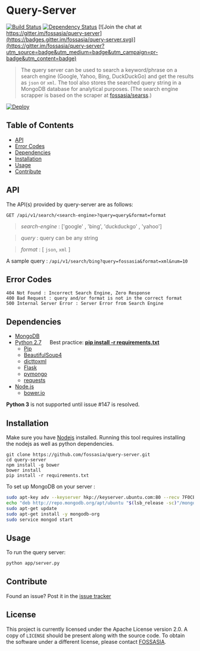 # Query-Server

[![Build Status](https://travis-ci.org/fossasia/query-server.svg?branch=master)](https://travis-ci.org/fossasia/query-server)
[![Dependency Status](https://david-dm.org/fossasia/query-server.svg)](https://david-dm.org/ossasia/query-server)
[![Join the chat at https://gitter.im/fossasia/query-server](https://badges.gitter.im/fossasia/query-server.svg)](https://gitter.im/fossasia/query-server?utm_source=badge&utm_medium=badge&utm_campaign=pr-badge&utm_content=badge)

> The query server can be used to search a keyword/phrase on a search engine (Google, Yahoo, Bing, DuckDuckGo) and get the results as `json` or `xml`. The tool also stores the searched query string in a MongoDB database for analytical purposes. (The search engine scrapper is based on the scraper at [fossasia/searss](https://github.com/fossasia/searss).)

[![Deploy](https://www.herokucdn.com/deploy/button.svg)](https://heroku.com/deploy?template=https://github.com/fossasia/query-server)

## Table of Contents

- [API](#api)
- [Error Codes](#error-codes)
- [Dependencies](#dependencies)
- [Installation](#installation)
- [Usage](#usage)
- [Contribute](#contribute)

## API

The API(s) provided by query-server are as follows:

` GET /api/v1/search/<search-engine>?query=query&format=format `

> *search-engine* : ['google' , 'bing', 'duckduckgo' , 'yahoo']

> *query* : query can be any string 

> *format* : [ `json`, `xml` ]

A sample query : `/api/v1/search/bing?query=fossasia&format=xml&num=10`

## Error Codes
    404 Not Found : Incorrect Search Engine, Zero Response
    400 Bad Request : query and/or format is not in the correct format
    500 Internal Server Error : Server Error from Search Engine

## Dependencies

* [MongoDB](https://www.mongodb.com)
* [Python 2.7](https://python.org) `  ` Best practice: [__pip install -r requirements.txt__](requirements.txt)
    * [Pip](https://pip.pypa.io/en/stable/installing)
    * [BeautifulSoup4](https://www.crummy.com/software/BeautifulSoup/bs4/doc)
    * [dicttoxml](https://github.com/quandyfactory/dicttoxml)
    * [Flask](http://flask.pocoo.org)
    * [pymongo](https://api.mongodb.com/python/current)
    * [requests](http://docs.python-requests.org)
* [Node.js](https://nodejs.org/en)
    * [bower.io](https://bower.io)

__Python 3__ is not supported until issue #147 is resolved.

## Installation

Make sure you have [Nodejs](https://nodejs.org/en/) installed.
Running this tool requires installing the nodejs as well as python dependencies.

```
git clone https://github.com/fossasia/query-server.git 
cd query-server
npm install -g bower
bower install
pip install -r requirements.txt
```

To set up MongoDB on your server : 
```bash
sudo apt-key adv --keyserver hkp://keyserver.ubuntu.com:80 --recv 7F0CEB10
echo "deb http://repo.mongodb.org/apt/ubuntu "$(lsb_release -sc)"/mongodb-org/3.0 multiverse" | sudo tee /etc/apt/sources.list.d/mongodb-org-3.0.list
sudo apt-get update
sudo apt-get install -y mongodb-org
sudo service mongod start
```

## Usage

To run the query server: 
```bash
python app/server.py
```

## Contribute

Found an issue? Post it in the [issue tracker](https://github.com/fossasia/query-server/issues)

## License

This project is currently licensed under the Apache License version 2.0. A copy of `LICENSE` should be present along with the source code. To obtain the software under a different license, please contact [FOSSASIA](http://blog.fossasia.org/contact/).

